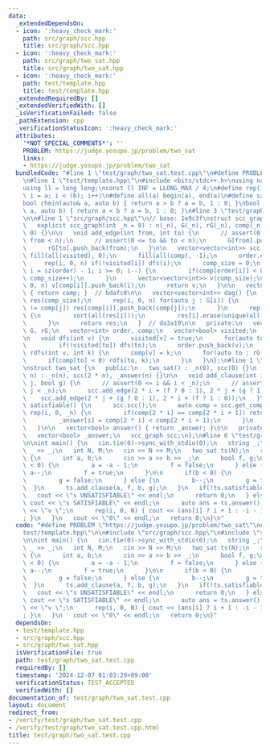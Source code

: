 ```yaml
---
data:
  _extendedDependsOn:
  - icon: ':heavy_check_mark:'
    path: src/graph/scc.hpp
    title: src/graph/scc.hpp
  - icon: ':heavy_check_mark:'
    path: src/graph/two_sat.hpp
    title: src/graph/two_sat.hpp
  - icon: ':heavy_check_mark:'
    path: test/template.hpp
    title: test/template.hpp
  _extendedRequiredBy: []
  _extendedVerifiedWith: []
  _isVerificationFailed: false
  _pathExtension: cpp
  _verificationStatusIcon: ':heavy_check_mark:'
  attributes:
    '*NOT_SPECIAL_COMMENTS*': ''
    PROBLEM: https://judge.yosupo.jp/problem/two_sat
    links:
    - https://judge.yosupo.jp/problem/two_sat
  bundledCode: "#line 1 \"test/graph/two_sat.test.cpp\"\n#define PROBLEM \"https://judge.yosupo.jp/problem/two_sat\"\
    \n#line 1 \"test/template.hpp\"\n#include <bits/stdc++.h>\nusing namespace std;\n\
    using ll = long long;\nconst ll INF = LLONG_MAX / 4;\n#define rep(i, a, b) for(ll\
    \ i = a; i < (b); i++)\n#define all(a) begin(a), end(a)\n#define sz(a) ssize(a)\n\
    bool chmin(auto& a, auto b) { return a > b ? a = b, 1 : 0; }\nbool chmax(auto&\
    \ a, auto b) { return a < b ? a = b, 1 : 0; }\n#line 3 \"test/graph/two_sat.test.cpp\"\
    \n\n#line 1 \"src/graph/scc.hpp\"\n// base: 1e9c3f\nstruct scc_graph {\n   public:\n\
    \   explicit scc_graph(int _n = 0) : n(_n), G(_n), rG(_n), comp(_n, -1), visited(_n,\
    \ 0) {}\n\n   void add_edge(int from, int to) {\n      // assert(0 <= from &&\
    \ from < n);\n      // assert(0 <= to && to < n);\n      G[from].push_back(to);\n\
    \      rG[to].push_back(from);\n   }\n\n   vector<vector<int>> scc() {\n     \
    \ fill(all(visited), 0);\n      fill(all(comp), -1);\n      order.clear();\n \
    \     rep(i, 0, n) if(!visited[i]) dfs(i);\n      comp_size = 0;\n      for(int\
    \ i = sz(order) - 1; i >= 0; i--) {\n         if(comp[order[i]] < 0) rdfs(order[i],\
    \ comp_size++);\n      }\n      vector<vector<int>> v(comp_size);\n      rep(i,\
    \ 0, n) v[comp[i]].push_back(i);\n      return v;\n   }\n\n   vector<int> get_comp()\
    \ { return comp; }  // bdafc0\n\n   vector<vector<int>> dag() {\n      vector<vector<int>>\
    \ res(comp_size);\n      rep(i, 0, n) for(auto j : G[i]) {\n         if(comp[i]\
    \ != comp[j]) res[comp[i]].push_back(comp[j]);\n      }\n      rep(i, 0, comp_size)\
    \ {\n         sort(all(res[i]));\n         res[i].erase(unique(all(res[i])), res[i].end());\n\
    \      }\n      return res;\n   }  // da3a19\n\n   private:\n   vector<vector<int>>\
    \ G, rG;\n   vector<int> order, comp;\n   vector<bool> visited;\n   int n, comp_size;\n\
    \n   void dfs(int v) {\n      visited[v] = true;\n      for(auto to : G[v])\n\
    \         if(!visited[to]) dfs(to);\n      order.push_back(v);\n   }\n\n   void\
    \ rdfs(int v, int k) {\n      comp[v] = k;\n      for(auto to : rG[v]) {\n   \
    \      if(comp[to] < 0) rdfs(to, k);\n      }\n   }\n};\n#line 1 \"src/graph/two_sat.hpp\"\
    \nstruct two_sat {\n   public:\n   two_sat() : _n(0), scc(0) {}\n   two_sat(int\
    \ n) : _n(n), scc(2 * n), _answer(n) {}\n\n   void add_clause(int i, bool f, int\
    \ j, bool g) {\n      // assert(0 <= i && i < _n);\n      // assert(0 <= j &&\
    \ j < _n);\n      scc.add_edge(2 * i + (f ? 0 : 1), 2 * j + (g ? 1 : 0));\n  \
    \    scc.add_edge(2 * j + (g ? 0 : 1), 2 * i + (f ? 1 : 0));\n   }\n\n   bool\
    \ satisfiable() {\n      scc.scc();\n      auto comp = scc.get_comp();\n     \
    \ rep(i, 0, _n) {\n         if(comp[2 * i] == comp[2 * i + 1]) return false;\n\
    \         _answer[i] = comp[2 * i] < comp[2 * i + 1];\n      }\n      return true;\n\
    \   }\n\n   vector<bool> answer() { return _answer; }\n\n   private:\n   int _n;\n\
    \   vector<bool> _answer;\n   scc_graph scc;\n};\n#line 6 \"test/graph/two_sat.test.cpp\"\
    \n\nint main() {\n   cin.tie(0)->sync_with_stdio(0);\n   string _;\n   cin >>\
    \ _ >> _;\n   int N, M;\n   cin >> N >> M;\n   two_sat ts(N);\n   rep(i, 0, M)\
    \ {\n      int a, b;\n      cin >> a >> b >> _;\n      bool f, g;\n      if(a\
    \ < 0) {\n         a = -a - 1;\n         f = false;\n      } else {\n        \
    \ a--;\n         f = true;\n      }\n\n      if(b < 0) {\n         b = -b - 1;\n\
    \         g = false;\n      } else {\n         b--;\n         g = true;\n    \
    \  }\n      ts.add_clause(a, f, b, g);\n   }\n   if(!ts.satisfiable()) {\n   \
    \   cout << \"s UNSATISFIABLE\" << endl;\n      return 0;\n   } else {\n     \
    \ cout << \"s SATISFIABLE\" << endl;\n      auto ans = ts.answer();\n      cout\
    \ << \"v \";\n      rep(i, 0, N) { cout << (ans[i] ? i + 1 : -i - 1) << \" \"\
    ; }\n   }\n   cout << \"0\" << endl;\n   return 0;\n}\n"
  code: "#define PROBLEM \"https://judge.yosupo.jp/problem/two_sat\"\n#include \"\
    test/template.hpp\"\n\n#include \"src/graph/scc.hpp\"\n#include \"src/graph/two_sat.hpp\"\
    \n\nint main() {\n   cin.tie(0)->sync_with_stdio(0);\n   string _;\n   cin >>\
    \ _ >> _;\n   int N, M;\n   cin >> N >> M;\n   two_sat ts(N);\n   rep(i, 0, M)\
    \ {\n      int a, b;\n      cin >> a >> b >> _;\n      bool f, g;\n      if(a\
    \ < 0) {\n         a = -a - 1;\n         f = false;\n      } else {\n        \
    \ a--;\n         f = true;\n      }\n\n      if(b < 0) {\n         b = -b - 1;\n\
    \         g = false;\n      } else {\n         b--;\n         g = true;\n    \
    \  }\n      ts.add_clause(a, f, b, g);\n   }\n   if(!ts.satisfiable()) {\n   \
    \   cout << \"s UNSATISFIABLE\" << endl;\n      return 0;\n   } else {\n     \
    \ cout << \"s SATISFIABLE\" << endl;\n      auto ans = ts.answer();\n      cout\
    \ << \"v \";\n      rep(i, 0, N) { cout << (ans[i] ? i + 1 : -i - 1) << \" \"\
    ; }\n   }\n   cout << \"0\" << endl;\n   return 0;\n}"
  dependsOn:
  - test/template.hpp
  - src/graph/scc.hpp
  - src/graph/two_sat.hpp
  isVerificationFile: true
  path: test/graph/two_sat.test.cpp
  requiredBy: []
  timestamp: '2024-12-07 01:03:29+09:00'
  verificationStatus: TEST_ACCEPTED
  verifiedWith: []
documentation_of: test/graph/two_sat.test.cpp
layout: document
redirect_from:
- /verify/test/graph/two_sat.test.cpp
- /verify/test/graph/two_sat.test.cpp.html
title: test/graph/two_sat.test.cpp
---
```

